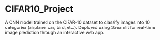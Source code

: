 # CIFAR10_Project
A CNN model trained on the CIFAR-10 dataset to classify images into 10 categories (airplane, car, bird, etc.). Deployed using Streamlit for real-time image prediction through an interactive web app.

